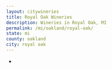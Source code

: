 ```yaml
---
layout: citywineries
title: Royal Oak Wineries
description: Wineries in Royal Oak, MI
permalink: /mi/oakland/royal-oak/
state: mi
county: oakland
city: royal oak
---
```

-

